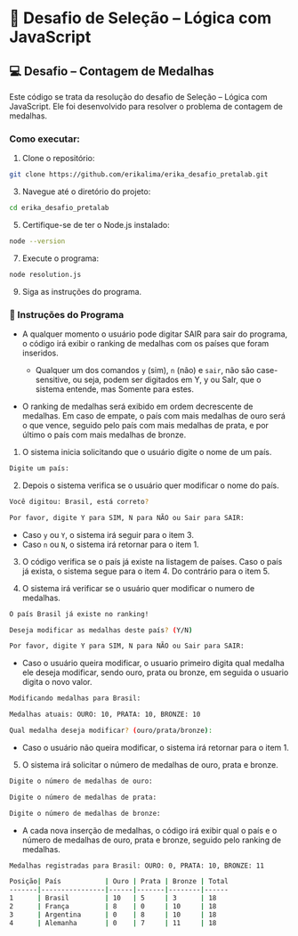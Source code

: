 # 🧪 Desafio de Seleção – Lógica com JavaScript
## 💻 Desafio – Contagem de Medalhas

Este código se trata da resolução do desafio de Seleção – Lógica com JavaScript.
Ele foi desenvolvido para resolver o problema de contagem de medalhas.

### Como executar:

1. Clone o repositório:

```bash
git clone https://github.com/erikalima/erika_desafio_pretalab.git
```

3. Navegue até o diretório do projeto:

```bash
cd erika_desafio_pretalab
```

5. Certifique-se de ter o Node.js instalado:

```bash
node --version
```

7. Execute o programa:

```bash
node resolution.js
```

9. Siga as instruções do programa.

### 📝 Instruções do Programa


- A qualquer momento o usuário pode digitar SAIR para sair do programa, o código irá exibir o ranking de medalhas com os países que foram inseridos.

	* Qualquer um dos comandos `y` (sim), `n` (não) e `sair`, não são case-sensitive, ou seja, podem ser digitados em Y, y ou SaIr, que o sistema entende, mas Somente para estes.

- O ranking de medalhas será exibido em ordem decrescente de medalhas. Em caso de empate, o país com mais medalhas de ouro será o que vence, seguido pelo país com mais medalhas de prata, e por último o país com mais medalhas de bronze.


1. O sistema inicia solicitando que o usuário digite o nome de um país.

```bash
Digite um país:
```

2. Depois o sistema verifica se o usuário quer modificar o nome do país.

```bash
Você digitou: Brasil, está correto?

Por favor, digite Y para SIM, N para NÃO ou Sair para SAIR:
```

 - Caso `y` ou `Y`, o sistema irá seguir para o item 3.
 - Caso `n` ou `N`, o sistema irá retornar para o item 1.

3. O código verifica se o país já existe na listagem de países. Caso o país já exista, o sistema segue para o item 4. Do contrário para o item 5.

 4. O sistema irá verificar se o usuário quer modificar o numero de medalhas.

```bash
O país Brasil já existe no ranking!

Deseja modificar as medalhas deste país? (Y/N)

Por favor, digite Y para SIM, N para NÃO ou Sair para SAIR:
```

 - Caso o usuário queira modificar, o usuario primeiro digita qual
   medalha ele deseja modificar, sendo ouro, prata ou bronze, em seguida
   o usuario digita o novo valor.

```bash 
Modificando medalhas para Brasil:

Medalhas atuais: OURO: 10, PRATA: 10, BRONZE: 10

Qual medalha deseja modificar? (ouro/prata/bronze):
```

  - Caso o usuário não queira modificar, o sistema irá retornar para o item 1.

5. O sistema irá solicitar o número de medalhas de ouro, prata e bronze.

```bash
Digite o número de medalhas de ouro: 

Digite o número de medalhas de prata: 

Digite o número de medalhas de bronze: 
```

 * A cada nova inserção de medalhas, o código irá exibir qual o país e
    o número de medalhas de ouro, prata e bronze, seguido pelo ranking
    de medalhas.

```bash
Medalhas registradas para Brasil: OURO: 0, PRATA: 10, BRONZE: 11

Posição| País           | Ouro | Prata | Bronze | Total
-------|----------------|------|-------|--------|------
1      | Brasil         | 10   | 5     | 3      | 18
2      | França         | 8    | 0     | 10     | 18
3      | Argentina      | 0    | 8     | 10     | 18
4      | Alemanha       | 0    | 7     | 11     | 18
```
